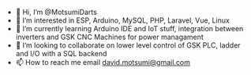 - 👋 Hi, I’m @MotsumiDarts
- 👀 I’m interested in ESP, Arduino, MySQL, PHP, Laravel, Vue, Linux
- 🌱 I’m currently learning Arduino IDE and IoT stuff, integration between inverters and GSK CNC Machines for power managament
- 💞️ I’m looking to collaborate on lower level control of GSK PLC, ladder and I/O with a SQL backend 
- 📫 How to reach me email david.motsumi@gmail.com

<!---
MotsumiDarts/MotsumiDarts is a ✨ special ✨ repository because its `README.md` (this file) appears on your GitHub profile.
You can click the Preview link to take a look at your changes.
--->
